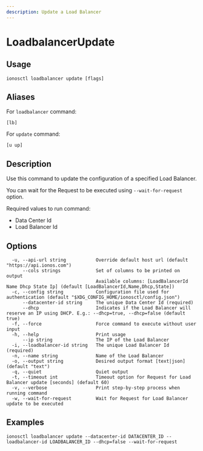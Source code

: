 ```yaml
---
description: Update a Load Balancer
---
```


# LoadbalancerUpdate

## Usage

```text
ionosctl loadbalancer update [flags]
```

## Aliases

For `loadbalancer` command:

```text
[lb]
```

For `update` command:

```text
[u up]
```

## Description

Use this command to update the configuration of a specified Load Balancer.

You can wait for the Request to be executed using `--wait-for-request` option.

Required values to run command:

* Data Center Id
* Load Balancer Id

## Options

```text
  -u, --api-url string           Override default host url (default "https://api.ionos.com")
      --cols strings             Set of columns to be printed on output 
                                 Available columns: [LoadBalancerId Name Dhcp State Ip] (default [LoadBalancerId,Name,Dhcp,State])
  -c, --config string            Configuration file used for authentication (default "$XDG_CONFIG_HOME/ionosctl/config.json")
      --datacenter-id string     The unique Data Center Id (required)
      --dhcp                     Indicates if the Load Balancer will reserve an IP using DHCP. E.g.: --dhcp=true, --dhcp=false (default true)
  -f, --force                    Force command to execute without user input
  -h, --help                     Print usage
      --ip string                The IP of the Load Balancer
  -i, --loadbalancer-id string   The unique Load Balancer Id (required)
  -n, --name string              Name of the Load Balancer
  -o, --output string            Desired output format [text|json] (default "text")
  -q, --quiet                    Quiet output
  -t, --timeout int              Timeout option for Request for Load Balancer update [seconds] (default 60)
  -v, --verbose                  Print step-by-step process when running command
  -w, --wait-for-request         Wait for Request for Load Balancer update to be executed
```

## Examples

```text
ionosctl loadbalancer update --datacenter-id DATACENTER_ID --loadbalancer-id LOADBALANCER_ID --dhcp=false --wait-for-request
```

